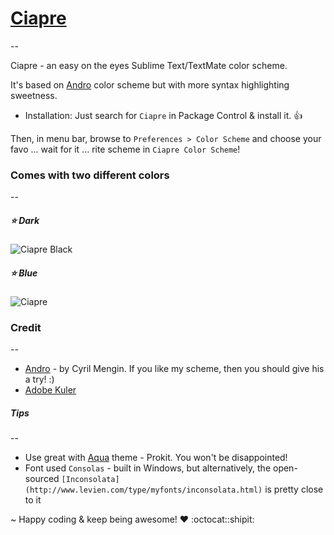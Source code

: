 # [Ciapre](https://github.com/vinhnx/Ciapre.tmTheme) #

--

Ciapre - an easy on the eyes Sublime Text/TextMate color scheme.

It's based on [Andro](https://github.com/cyrilmengin/andro) color scheme but with more syntax highlighting sweetness.

* Installation:
Just search for `Ciapre` in Package Control & install it. :+1:

Then, in menu bar, browse to `Preferences > Color Scheme` and choose your favo ... wait for it ... rite scheme in `Ciapre Color Scheme`!

### Comes with two different colors  ###
--

##### :star: Dark
![Ciapre Black](https://raw.github.com/vinhnx/Ciapre.tmTheme/master/screenshot/ciapredark.png)

##### :star: Blue
![Ciapre](https://raw.github.com/vinhnx/Ciapre.tmTheme/master/screenshot/ciapreblue.png)

### Credit ###
--

+ [Andro](https://github.com/cyrilmengin/andro) - by Cyril Mengin.
    If you like my scheme, then you should give his a try! :)
+ [Adobe Kuler](https://kuler.adobe.com/#themeID/2320307)

##### *Tips* #####
--

+ Use great with [Aqua](https://github.com/cafarm/aqua-theme) theme - Prokit. You won't be disappointed!
+ Font used `Consolas` - built in Windows, but alternatively, the open-sourced `[Inconsolata](http://www.levien.com/type/myfonts/inconsolata.html)` is pretty close to it

~ Happy coding & keep being awesome! ♥ :octocat::shipit:
